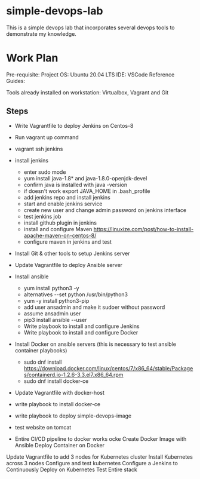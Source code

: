 # simple-devops-lab
This is a simple devops lab that incorporates several devops tools to demonstrate my knowledge.

# Work Plan
Pre-requisite:
Project OS: Ubuntu 20.04 LTS
IDE: VSCode
Reference Guides:


Tools already installed on workstation: Virtualbox, Vagrant and Git

## Steps
* Write Vagrantfile to deploy Jenkins on Centos-8
* Run vagrant up command
* vagrant ssh jenkins
* install jenkins
    * enter sudo mode
    * yum install java-1.8* and java-1.8.0-openjdk-devel
    * confirm java is installed with java -version
    * if doesn't work export JAVA_HOME in .bash_profile
    * add jenkins repo and install jenkins
    * start and enable jenkins service
    * create new user and change admin password on jenkins interface
    * test jenkins job
    * install github plugin in jenkins
    * install and configure Maven https://linuxize.com/post/how-to-install-apache-maven-on-centos-8/
    * configure maven in jenkins and test
* Install Git & other tools to setup Jenkins server

* Update Vagrantfile to deploy Ansible server

* Install ansible
    * yum install python3 -y
    * alternatives --set python /usr/bin/python3
    * yum -y install python3-pip
    * add user ansadmin and make it sudoer without password
    * assume ansadmin user
    * pip3 install ansible --user
    * Write playbook to install and configure Jenkins
    * Write playbook to install and configure Docker

* Install Docker on ansible servers (this is necessary to test ansible container playbooks)
    * sudo dnf install https://download.docker.com/linux/centos/7/x86_64/stable/Packages/containerd.io-1.2.6-3.3.el7.x86_64.rpm
    * sudo dnf install docker-ce

* Update Vagrantfile with docker-host
* write playbook to install docker-ce
* write playbook to deploy simple-devops-image
* test website on tomcat
* Entire CI/CD pipeline to docker works
ocke
Create Docker Image with Ansible
Deploy Container on Docker

Update Vagrantfile to add 3 nodes for Kubernetes cluster
Install Kubernetes across 3 nodes
Configure and test kubernetes
Configure a Jenkins to Continuously Deploy on Kubernetes
Test Entire stack
